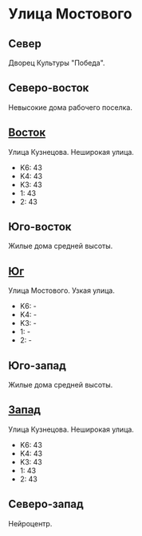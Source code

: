 # Улица Мостового

## Север

Дворец Культуры "Победа".

## Северо-восток

Невысокие дома рабочего поселка.

## [Восток](./10367085.md)

Улица Кузнецова.
Неширокая улица.

* K6:   43
* K4:   43
* K3:   43
* 1:    43
* 2:    43

## Юго-восток

Жилые дома средней высоты.

## [Юг](./10365087.md)

Улица Мостового.
Узкая улица.

* K6:   -
* K4:   -
* K3:   -
* 1:    -
* 2:    -

## Юго-запад

Жилые дома средней высоты.

## [Запад](./10360085.md)

Улица Кузнецова.
Неширокая улица.

* K6:   43
* K4:   43
* K3:   43
* 1:    43
* 2:    43

## Северо-запад

Нейроцентр.
